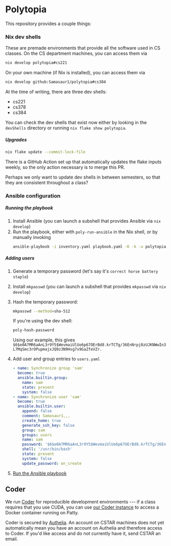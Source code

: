 # Polytopia

This repository provides a couple things:

### Nix dev shells

These are premade environments that provide all the software used in CS classes. On the CS department machines, you can access them via
```bash
nix develop polytopia#cs221
```
On your own machine (if Nix is installed), you can access them via
```bash
nix develop github:Samasaur1/polytopia#cs384
```

At the time of writing, there are three dev shells:
- cs221
- cs378
- cs384

You can check the dev shells that exist now either by looking in the `devShells` directory or running `nix flake show polytopia`.

##### Upgrades

```bash
nix flake update --commit-lock-file
```

There is a GitHub Action set up that automatically updates the flake inputs weekly, so the only action necessary is to merge this PR.

Perhaps we only want to update dev shells in between semesters, so that they are consistent throughout a class?

### Ansible configuration

##### Running the playbook

1. Install Ansible (you can launch a subshell that provides Ansible via `nix develop`)
2. Run the playbook, either with `poly-run-ansible` in the Nix shell, or by
   manually invoking
    ```bash
    ansible-playbook -i inventory.yaml playbook.yaml -K -k -u polytopia
    ```

##### Adding users

1. Generate a temporary password (let's say it's `correct horse battery staple`)
2. Install `mkpasswd` (you can launch a subshell that provides `mkpasswd` via `nix develop`)
3. Hash the temporary password:

    ```bash
    mkpasswd --method=sha-512
    ```

    If you're using the dev shell:
    ```bash
    poly-hash-password
    ```

    Using our example, this gives `$6$e0A7MR6aAnL3r9Y5$WevmaiUlUo6p67OErBd8.krTCTg/36EnNrpj8zUJKNWwIn3L7MqSmc3rOPupmajxJQ9z3N9Hsg7x9GaZfeVZr.`
4. Add user and group entries to `users.yaml`

    ```yaml
    - name: Synchronize group 'sam'
      become: true
      ansible.builtin.group:
        name: sam
        state: present
        system: false
    - name: Synchronize user 'sam'
      become: true
      ansible.builtin.user:
        append: false
        comment: Samasaur1,,,
        create_home: true
        generate_ssh_key: false
        group: sam
        groups: users
        name: sam
        password: '$6$e0A7MR6aAnL3r9Y5$WevmaiUlUo6p67OErBd8.krTCTg/36EnNrpj8zUJKNWwIn3L7MqSmc3rOPupmajxJQ9z3N9Hsg7x9GaZfeVZr.'
        shell: '/usr/bin/bash'
        state: present
        system: false
        update_password: on_create
    ```

5. [Run the Ansible playbook](#running-the-playbook)

## Coder

We run [Coder](https://coder.com/) for reproducible development environments
--- if a class requires that you use CUDA, you can use [our Coder
instance](https://patty.reed.edu:4443/) to access a Docker container running on
Patty.

Coder is secured by [Authelia](https://authelia.com/). An account on CSTAR
machines does not yet automatically mean you have an account on Authelia and
therefore access to Coder. If you'd like access and do not currently have it,
send CSTAR an email.
